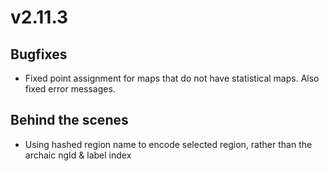 # v2.11.3

## Bugfixes

- Fixed point assignment for maps that do not have statistical maps. Also fixed error messages.

## Behind the scenes

- Using hashed region name to encode selected region, rather than the archaic ngId & label index
